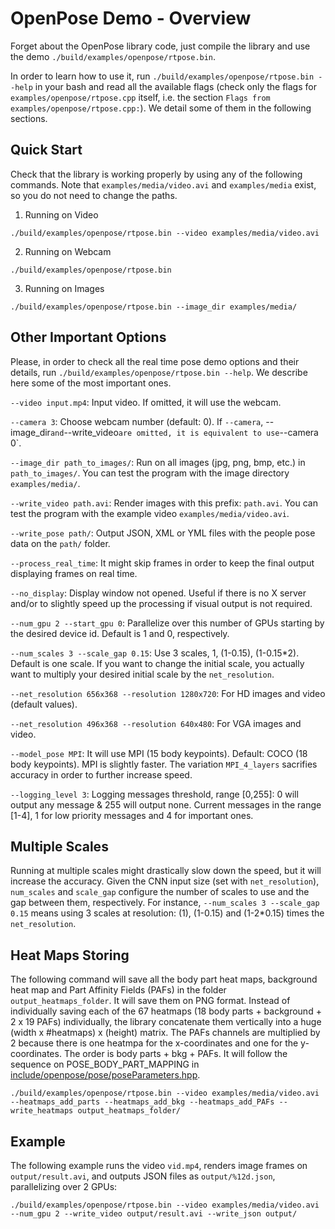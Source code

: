 OpenPose Demo - Overview
====================================

Forget about the OpenPose library code, just compile the library and use the demo `./build/examples/openpose/rtpose.bin`.

In order to learn how to use it, run `./build/examples/openpose/rtpose.bin --help` in your bash and read all the available flags (check only the flags for `examples/openpose/rtpose.cpp` itself, i.e. the section `Flags from examples/openpose/rtpose.cpp:`). We detail some of them in the following sections.

## Quick Start
Check that the library is working properly by using any of the following commands. Note that `examples/media/video.avi` and `examples/media` exist, so you do not need to change the paths.

1. Running on Video
```
./build/examples/openpose/rtpose.bin --video examples/media/video.avi
```

2. Running on Webcam
```
./build/examples/openpose/rtpose.bin
```

3. Running on Images
```
./build/examples/openpose/rtpose.bin --image_dir examples/media/
```

## Other Important Options
Please, in order to check all the real time pose demo options and their details, run `./build/examples/openpose/rtpose.bin --help`. We describe here some of the most important ones.

`--video input.mp4`: Input video. If omitted, it will use the webcam.

`--camera 3`: Choose webcam number (default: 0). If `--camera`, --image_dir` and `--write_video` are omitted, it is equivalent to use `--camera 0`.

`--image_dir path_to_images/`: Run on all images (jpg, png, bmp, etc.) in `path_to_images/`. You can test the program with the image directory `examples/media/`.

`--write_video path.avi`: Render images with this prefix: `path.avi`. You can test the program with the example video `examples/media/video.avi`.

`--write_pose path/`: Output JSON, XML or YML files with the people pose data on the `path/` folder.

`--process_real_time`: It might skip frames in order to keep the final output displaying frames on real time.

`--no_display`: Display window not opened. Useful if there is no X server and/or to slightly speed up the processing if visual output is not required.

`--num_gpu 2 --start_gpu 0`: Parallelize over this number of GPUs starting by the desired device id. Default is 1 and 0, respectively.

`--num_scales 3 --scale_gap 0.15`: Use 3 scales, 1, (1-0.15), (1-0.15*2). Default is one scale. If you want to change the initial scale, you actually want to multiply your desired initial scale by the `net_resolution`.

`--net_resolution 656x368 --resolution 1280x720`: For HD images and video (default values).

`--net_resolution 496x368 --resolution 640x480`: For VGA images and video.

`--model_pose MPI`: It will use MPI (15 body keypoints). Default: COCO (18 body keypoints). MPI is slightly faster. The variation `MPI_4_layers` sacrifies accuracy in order to further increase speed.

`--logging_level 3`: Logging messages threshold, range [0,255]: 0 will output any message & 255 will output none. Current messages in the range [1-4], 1 for low priority messages and 4 for important ones.

## Multiple Scales
Running at multiple scales might drastically slow down the speed, but it will increase the accuracy. Given the CNN input size (set with `net_resolution`), `num_scales` and `scale_gap` configure the number of scales to use and the gap between them, respectively. For instance, `--num_scales 3 --scale_gap 0.15` means using 3 scales at resolution: (1), (1-0.15) and (1-2*0.15) times the `net_resolution`.

## Heat Maps Storing
The following command will save all the body part heat maps, background heat map and Part Affinity Fields (PAFs) in the folder `output_heatmaps_folder`. It will save them on PNG format. Instead of individually saving each of the 67 heatmaps (18 body parts + background + 2 x 19 PAFs) individually, the library concatenate them vertically into a huge (width x #heatmaps) x (height) matrix. The PAFs channels are multiplied by 2 because there is one heatmpa for the x-coordinates and one for the y-coordinates. The order is body parts + bkg + PAFs. It will follow the sequence on POSE_BODY_PART_MAPPING in [include/openpose/pose/poseParameters.hpp](../include/openpose/pose/poseParameters.hpp).
```
./build/examples/openpose/rtpose.bin --video examples/media/video.avi --heatmaps_add_parts --heatmaps_add_bkg --heatmaps_add_PAFs --write_heatmaps output_heatmaps_folder/
```

## Example
The following example runs the video `vid.mp4`, renders image frames on `output/result.avi`, and outputs JSON files as `output/%12d.json`, parallelizing over 2 GPUs:
```
./build/examples/openpose/rtpose.bin --video examples/media/video.avi --num_gpu 2 --write_video output/result.avi --write_json output/
```
